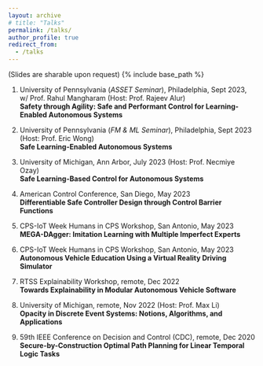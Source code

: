 ```yaml
---
layout: archive
# title: "Talks"
permalink: /talks/
author_profile: true
redirect_from:
  - /talks
---
```

(Slides are sharable upon request)
{% include base_path %}

1. University of Pennsylvania (*ASSET Seminar*), Philadelphia, Sept 2023, w/ Prof. Rahul Mangharam (Host: Prof. Rajeev Alur)   
**Safety through Agility: Safe and Performant Control for Learning-Enabled Autonomous Systems** 

1. University of Pennsylvania (*FM & ML Seminar*), Philadelphia, Sept 2023 (Host: Prof. Eric Wong)  
**Safe Learning-Enabled Autonomous Systems** 

1. University of Michigan, Ann Arbor, July 2023 (Host: Prof. Necmiye Ozay)  
**Safe Learning-Based Control for Autonomous Systems**  

1. American Control Conference, San Diego, May 2023  
**Differentiable Safe Controller Design through Control Barrier Functions**  

1. CPS-IoT Week Humans in CPS Workshop, San Antonio, May 2023  
**MEGA-DAgger: Imitation Learning with Multiple Imperfect Experts**  

1. CPS-IoT Week Humans in CPS Workshop, San Antonio, May 2023  
**Autonomous Vehicle Education Using a Virtual Reality Driving Simulator**  

1. RTSS Explainability Workshop, remote, Dec 2022  
**Towards Explainability in Modular Autonomous Vehicle Software**  

1. University of Michigan, remote, Nov 2022 (Host: Prof. Max Li)  
**Opacity in Discrete Event Systems: Notions, Algorithms, and Applications**  

1. 59th IEEE Conference on Decision and Control (CDC), remote, Dec 2020  
**Secure-by-Construction Optimal Path Planning for Linear Temporal Logic Tasks**  